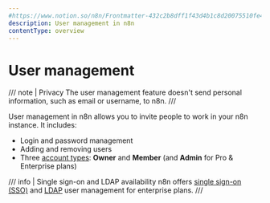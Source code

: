 ```yaml
---
#https://www.notion.so/n8n/Frontmatter-432c2b8dff1f43d4b1c8d20075510fe4
description: User management in n8n
contentType: overview
---
```


# User management

/// note | Privacy
The user management feature doesn't send personal information, such as email or username, to n8n.
///

User management in n8n allows you to invite people to work in your n8n instance. It includes:

* Login and password management
* Adding and removing users
* Three [account types](/user-management/account-types.md): **Owner** and **Member** (and **Admin** for Pro & Enterprise plans)

/// info | Single sign-on and LDAP availability
n8n offers [single sign-on (SSO)](/user-management/sso/index.md) and [LDAP](/user-management/ldap.md) user management for enterprise plans.
///
